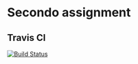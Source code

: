 # Secondo assignment 
## Travis CI
[![Build Status](https://travis-ci.com/samupd2013/icecream-shop-manager.svg?branch=master)](https://travis-ci.com/samupd2013/icecream-shop-manager)
